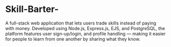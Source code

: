 # Skill-Barter-
A full-stack web application that lets users trade skills instead of paying with money. Developed using Node.js, Express.js, EJS, and PostgreSQL, the platform features user sign-up/login, and profile handling — making it easier for people to learn from one another by sharing what they know.
